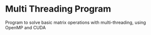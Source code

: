 # Multi Threading Program
Program to solve basic matrix operations with multi-threading, using OpenMP and CUDA
